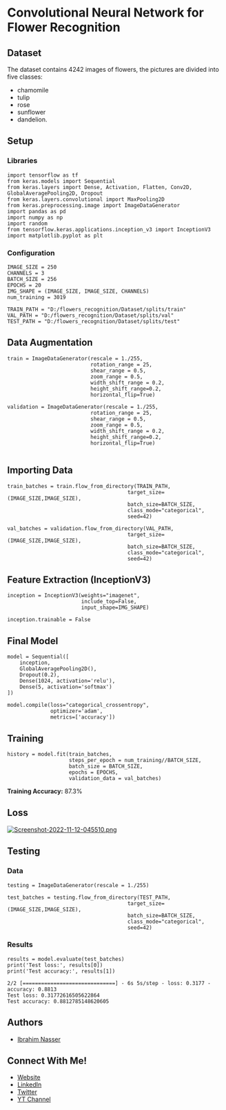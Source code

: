
# Convolutional Neural Network for Flower Recognition

## Dataset
The dataset contains 4242 images of flowers, 
the pictures are divided into five classes:
- chamomile
- tulip
- rose
- sunflower
- dandelion.

## Setup

### Libraries
```
import tensorflow as tf
from keras.models import Sequential
from keras.layers import Dense, Activation, Flatten, Conv2D, GlobalAveragePooling2D, Dropout
from keras.layers.convolutional import MaxPooling2D
from keras.preprocessing.image import ImageDataGenerator
import pandas as pd
import numpy as np
import random
from tensorflow.keras.applications.inception_v3 import InceptionV3
import matplotlib.pyplot as plt
```

### Configuration
```
IMAGE_SIZE = 250
CHANNELS = 3
BATCH_SIZE = 256
EPOCHS = 20
IMG_SHAPE = (IMAGE_SIZE, IMAGE_SIZE, CHANNELS)
num_training = 3019

TRAIN_PATH = "D:/flowers_recognition/Dataset/splits/train"
VAL_PATH = "D:/flowers_recognition/Dataset/splits/val"
TEST_PATH = "D:/flowers_recognition/Dataset/splits/test"

```

## Data Augmentation
```
train = ImageDataGenerator(rescale = 1./255,
                           rotation_range = 25,
                           shear_range = 0.5,
                           zoom_range = 0.5,
                           width_shift_range = 0.2,
                           height_shift_range=0.2,
                           horizontal_flip=True)

validation = ImageDataGenerator(rescale = 1./255,
                           rotation_range = 25,
                           shear_range = 0.5,
                           zoom_range = 0.5,
                           width_shift_range = 0.2,
                           height_shift_range=0.2,
                           horizontal_flip=True)
                          
```


## Importing Data
```
train_batches = train.flow_from_directory(TRAIN_PATH, 
                                       target_size=(IMAGE_SIZE,IMAGE_SIZE), 
                                       batch_size=BATCH_SIZE, 
                                       class_mode="categorical",
                                       seed=42)

val_batches = validation.flow_from_directory(VAL_PATH, 
                                       target_size=(IMAGE_SIZE,IMAGE_SIZE), 
                                       batch_size=BATCH_SIZE, 
                                       class_mode="categorical",
                                       seed=42)
```

## Feature Extraction (InceptionV3)
```
inception = InceptionV3(weights="imagenet",
                        include_top=False,
                        input_shape=IMG_SHAPE)

inception.trainable = False
```

## Final Model
```
model = Sequential([
    inception,
    GlobalAveragePooling2D(),
    Dropout(0.2),
    Dense(1024, activation='relu'),
    Dense(5, activation='softmax')
])

model.compile(loss="categorical_crossentropy",
              optimizer='adam',
              metrics=['accuracy'])
```

## Training
```
history = model.fit(train_batches,
                    steps_per_epoch = num_training//BATCH_SIZE,
                    batch_size = BATCH_SIZE,
                    epochs = EPOCHS,
                    validation_data = val_batches)
```
**Training Accuracy:** 87.3%

## Loss
[![Screenshot-2022-11-12-045510.png](https://i.postimg.cc/QdqzWKCF/Screenshot-2022-11-12-045510.png)](https://postimg.cc/bZsg7JQP)

## Testing
### Data
```
testing = ImageDataGenerator(rescale = 1./255)

test_batches = testing.flow_from_directory(TEST_PATH, 
                                       target_size=(IMAGE_SIZE,IMAGE_SIZE), 
                                       batch_size=BATCH_SIZE, 
                                       class_mode="categorical",
                                       seed=42)
```
### Results
```
results = model.evaluate(test_batches)
print('Test loss:', results[0])
print('Test accuracy:', results[1])
```

```
2/2 [==============================] - 6s 5s/step - loss: 0.3177 - accuracy: 0.8813
Test loss: 0.31772616505622864
Test accuracy: 0.8812785148620605
```

## Authors

- [Ibrahim Nasser](https://github.com/96ibman)


## Connect With Me!
- [Website](https://ibrahim-nasser.com/)
- [LinkedIn](https://www.linkedin.com/in/ibrahimnasser96/)
- [Twitter](https://twitter.com/mleng_ibrahimy)
- [YT Channel](https://www.youtube.com/channel/UC7N-dy3UbSBHnwwv-vulBAA)
